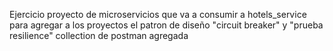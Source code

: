Ejercicio proyecto de microservicios que va a consumir a hotels_service para agregar a los proyectos el patron de diseño "circuit breaker" y "prueba resilience" collection de postman agregada
